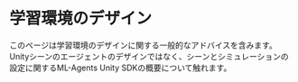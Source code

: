 # 学習環境のデザイン

このページは学習環境のデザインに関する一般的なアドバイスを含みます。Unityシーンのエージェントのデザインではなく、シーンとシミュレーションの設定に関するML-Agents Unity SDKの概要について触れます。